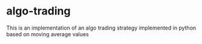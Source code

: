 # algo-trading

This is an implementation of an algo trading strategy implemented in python based on moving average values
